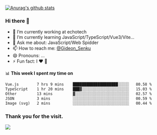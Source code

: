[![Anurag's github stats](https://github-readme-stats.vercel.app/api?username=gideonsenku)](https://github.com/anuraghazra/github-readme-stats)
### Hi there 👋
- 🔭 I’m currently working at echotech
- 🌱 I’m currently learning JavaScript/TypeScript/Vue3/Vite...
- 💬 Ask me about: JavaScript/Web Spidder 
- 📫 How to reach me: [@Gideon_Senku](https://t.me/Gideon_Senku)
- 😄 Pronouns: ...
- ⚡ Fun fact: I ❤️ 🎵

📊 **This week I spent my time on**
<!--START_SECTION:waka-->

```txt
Vue.js        7 hrs 9 mins    ████████████████████░░░░░   80.58 %
TypeScript    1 hr 20 mins    ███▓░░░░░░░░░░░░░░░░░░░░░   15.03 %
Other         13 mins         ▓░░░░░░░░░░░░░░░░░░░░░░░░   02.57 %
JSON          3 mins          ░░░░░░░░░░░░░░░░░░░░░░░░░   00.59 %
Image (svg)   2 mins          ░░░░░░░░░░░░░░░░░░░░░░░░░   00.44 %
```

<!--END_SECTION:waka-->


### Thank you for the visit.
![](http://profile-counter.glitch.me/gideonsenku/count.svg)
<!--
**GideonSenku/GideonSenku** is a ✨ _special_ ✨ repository because its `README.md` (this file) appears on your GitHub profile.

Here are some ideas to get you started:

- 🔭 I’m currently working on ...
- 🌱 I’m currently learning ...
- 👯 I’m looking to collaborate on ...
- 🤔 I’m looking for help with ...
- 💬 Ask me about ...
- 📫 How to reach me: ...
- 😄 Pronouns: ...
- ⚡ Fun fact: ...
-->
